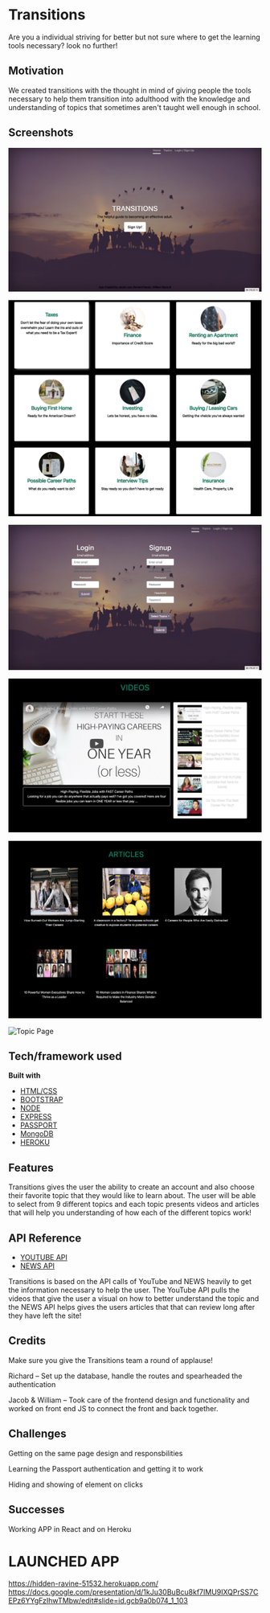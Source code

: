 # Transitions

Are you a individual striving for better but not sure where to get the learning tools necessary? look no further!

## Motivation

We created transitions with the thought in mind of giving people the tools necessary to help them transition into adulthood with the knowledge and understanding of topics that sometimes aren't taught well enough in school.
 
## Screenshots

![HomePage](client/src/images/homepage.png)

![Topics](client/src/images/topics.png)

![Login](client/src/images/login.png)

![Video](client/src/images/videos.png)

![Article](client/src/images/articles.png)

![Topic Page](client/src/images/topicgif.gif)

## Tech/framework used

<b>Built with</b>
- [HTML/CSS](https://electron.atom.io)
- [BOOTSTRAP](https://getbootstrap.com/)
- [NODE](https://nodejs.org/en/)
- [EXPRESS](https://expressjs.com/)
- [PASSPORT](http://www.passportjs.org/)
- [MongoDB](https://www.mongodb.com/)
- [HEROKU](https://www.heroku.com/)

## Features

Transitions gives the user the ability to create an account and also choose their favorite topic that they would like to learn about. The user will be able to select from 9 different topics and each topic presents videos and articles that will help you understanding of how each of the different topics work! 



## API Reference

- [YOUTUBE API](https://developers.google.com/youtube)
- [NEWS API](https://newsapi.org/)

Transitions is based on the API calls of YouTube and NEWS heavily to get the information necessary to help the user. The YouTube API pulls the videos that give the user a visual on how to better understand the topic and the NEWS API helps gives the users articles that that can review long after they have left the site!   

## Credits

Make sure you give the Transitions team a round of applause! 

Richard – Set up the database, handle the routes and spearheaded the authentication

Jacob & William – Took care of the frontend design and functionality and worked on front end JS to connect the front and back together.

## Challenges

Getting on the same page design and responsbilities

Learning the Passport authentication and getting it to work

Hiding and showing of element on clicks

## Successes

Working APP in React and on Heroku

# LAUNCHED APP
https://hidden-ravine-51532.herokuapp.com/
https://docs.google.com/presentation/d/1kJu30BuBcu8kf7IMU9IXQPrSS7CEPz6YYgFzIhwTMbw/edit#slide=id.gcb9a0b074_1_103